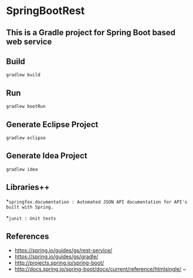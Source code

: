 # SpringBootRest
## This is a **Gradle** project for **Spring Boot** based web service ##
  
## **Build** ##
`gradlew build`

## **Run** ##
`gradlew bootRun`

## **Generate Eclipse Project** ##
`gradlew eclipse`

## **Generate Idea Project** ##
`gradlew idea`

## Libraries++ ##
*`springfox.documentation : Automated JSON API documentation for API's built with Spring.` 

*`junit : Unit tests`

## References ##
* https://spring.io/guides/gs/rest-service/
* https://spring.io/guides/gs/gradle/
* http://projects.spring.io/spring-boot/
* http://docs.spring.io/spring-boot/docs/current/reference/htmlsingle/
~                                                                                  
